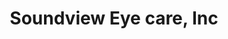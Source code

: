 ---
title: "Soundview Eye care, Inc"
url: /university-place/soundview-eye-care-inc/
shop: optician
---